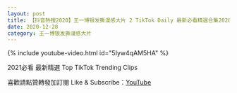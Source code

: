 ```yaml
---
layout: post
title: 【抖音熱搜2020】王一博银发撕漫感大片 2 TikTok Daily 最新必看精選合集2020 12 28
date: 2020-12-28
category: 王一博银发撕漫感大片
---
```


{% include youtube-video.html id="5Iyw4qAM5HA" %}

2021必看 最新精選 Top TikTok Trending Clips

喜歡請點贊轉發加訂閱 Like & Subscribe：[YouTube](https://www.youtube.com/channel/UCAoR7VcanIPd04uEq_GIylA/videos)

